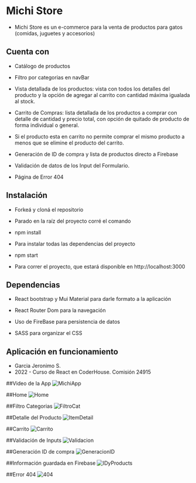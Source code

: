 # Michi Store

- Michi Store es un e-commerce para la venta de productos para gatos (comidas, juguetes y accesorios)

## Cuenta con

- Catálogo de productos 

- Filtro por categorias en navBar

- Vista detallada de los productos: vista con todos los detalles del producto y la opción de agregar al carrito con cantidad máxima igualada al stock.

- Carrito de Compras: lista detallada de los productos a comprar con detalle de cantidad y precio total, con opción de quitado de producto de forma individual o general.

- Si el producto esta en carrito no permite comprar el mismo producto a menos que se elimine el producto del carrito.

- Generación de ID de compra y lista de productos directo a Firebase

- Validación de datos de los Input del Formulario.

- Página de Error 404

## Instalación

- Forkeá y cloná el repositorio
​
- Parado en la raíz del proyecto corré el comando 
​
- npm install

- Para instalar todas las dependencias del proyecto

- npm start
​
- Para correr el proyecto, que estará disponible en http://localhost:3000

## Dependencias

- React bootstrap y Mui Material para darle formato a la aplicación

- React Router Dom para la navegación

- Uso de FireBase para persistencia de datos

- SASS para organizar el CSS
​

## Aplicación en funcionamiento

- Garcia Jeronimo S.
​
- 2022 - Curso de React en CoderHouse. Comisión 24915

##Video de la App
![MichiApp](https://user-images.githubusercontent.com/89396716/157996618-f7f9a904-e2f6-4180-9bfe-21643af97dda.gif)

##Home 
![Home](https://user-images.githubusercontent.com/89396716/157986579-a9a22eab-b91b-4625-9956-baf1592948b8.png)

##Filtro Categorias
![FiltroCat](https://user-images.githubusercontent.com/89396716/157986703-37085b02-d076-4bfd-b2a8-c4d0fcaf9783.png)

##Detalle del Producto
![ItemDetail](https://user-images.githubusercontent.com/89396716/157986720-b079c5b8-b7ad-4098-a27f-c080049f12f5.png)

##Carrito
![Carrito](https://user-images.githubusercontent.com/89396716/157986729-a8e6dcc1-0e15-4c44-8986-8c3188e4c2ee.png)

##Validación de Inputs
![Validacion](https://user-images.githubusercontent.com/89396716/157986739-a0f7aa62-4235-4e99-b649-939ad4ff3d2b.png)

##Generación ID de compra
![GeneracionID](https://user-images.githubusercontent.com/89396716/157986750-994fddb6-2c11-4fbc-9634-52f40c5562a1.png)

##Información guardada en Firebase
![IDyProducts](https://user-images.githubusercontent.com/89396716/157986975-e17d9d3f-a287-42a7-99b1-ebae4b4d30fa.png)

##Error 404
![404](https://user-images.githubusercontent.com/89396716/158002816-ba69b61e-c342-42bc-9f5c-37624b68cbf9.png)


